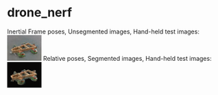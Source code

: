 # drone_nerf
Inertial Frame poses, Unsegmented images, Hand-held test images:
![alt text](https://github.com/kayn329/drone_nerf/blob/main/images/nerf_test_2.gif)
Relative poses, Segmented images, Hand-held test images:
![alt text](https://github.com/kayn329/drone_nerf/blob/main/images/nerf_test_segmented.gif)
